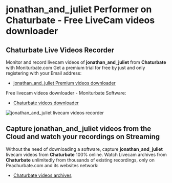 # jonathan_and_juliet Performer on Chaturbate - Free LiveCam videos downloader

## Chaturbate Live Videos Recorder

Monitor and record livecam videos of **jonathan_and_juliet** from **Chaturbate** with Moniturbate.com
Get a premium trial for free by just and only registering with your Email address:
* [jonathan_and_juliet Premium videos downloader](https://moniturbate.com/request-demo-licence-key.html)

Free livecam videos downloader - Moniturbate Software:
* [Chaturbate videos downloader](https://moniturbate.com/moniturbate-download-software.html)

![jonathan_and_juliet livecam videos recorder](https://peachurnet.com/templates/moniturbate-software.png)


## Capture jonathan_and_juliet videos from the Cloud and watch your recordings on Streaming

Without the need of downloading a software, capture **jonathan_and_juliet** livecam videos from **Chaturbate** 100% online.
Watch Livecam archives from **Chaturbate** unlimitedly from thousands of existing recordings, only on Peachurbate.com and its websites network:
* [Chaturbate videos archives](https://peachurnet.com/)